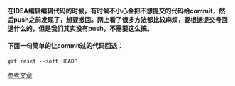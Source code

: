 #### 在IDEA编辑编辑代码的时候，有时候不小心会把不想提交的代码给commit，然后push之前发现了，想要撤回。网上看了很多方法都比较麻烦，要根据提交号回退什么的，但是我们其实没有push，不需要这么搞。
#### 下面一句简单的让commit过的代码回退：
```git
git reset --soft HEAD^
```

[参考文章](https://blog.csdn.net/qq_44304757/article/details/108756316?utm_medium=distribute.pc_relevant.none-task-blog-2~default~baidujs_baidulandingword~default-0-108756316-blog-120040642.t0_layer_searchtargeting_s&spm=1001.2101.3001.4242.1&utm_relevant_index=3)
